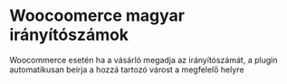 # Woocoomerce magyar irányítószámok
Woocommerce esetén ha a vásárló megadja az irányítószámát, a plugin automatikusan beírja a hozzá tartozó várost a megfelelő helyre
